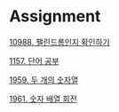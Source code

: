 # Assignment

[10988. 팰린드롬인지 확인하기](https://www.acmicpc.net/problem/10988)

[1157. 단어 공부](https://www.acmicpc.net/problem/1157)

[1959. 두 개의 숫자열](https://swexpertacademy.com/main/talk/solvingClub/problemView.do?solveclubId=AYyJy6Q6DHADFASu&contestProbId=AV5PpoFaAS4DFAUq&probBoxId=AYykQLN6u1gDFASu&type=PROBLEM&problemBoxTitle=%EC%95%8C%EA%B3%A0%EB%A6%AC%EC%A6%98+Track+(%EB%82%9C%EC%9D%B4%EB%8F%84+%EC%A4%91)&problemBoxCnt=5&&&&&problemBoxTitle=%EC%95%8C%EA%B3%A0%EB%A6%AC%EC%A6%98+Track+%28%EB%82%9C%EC%9D%B4%EB%8F%84+%EC%A4%91%29&)

[1961. 숫자 배열 회전](https://swexpertacademy.com/main/talk/solvingClub/problemView.do?solveclubId=AYyJy6Q6DHADFASu&contestProbId=AV5Pq-OKAVYDFAUq&probBoxId=AYykQLN6u1gDFASu&type=PROBLEM&problemBoxTitle=%EC%95%8C%EA%B3%A0%EB%A6%AC%EC%A6%98+Track+(%EB%82%9C%EC%9D%B4%EB%8F%84+%EC%A4%91)&problemBoxCnt=5)